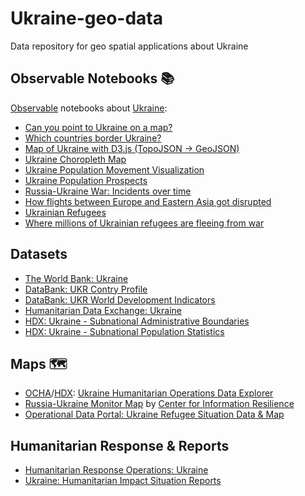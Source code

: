 # Ukraine-geo-data

Data repository for geo spatial applications about Ukraine

## Observable Notebooks 📚

[Observable](https://observablehq.com/explore) notebooks about [Ukraine](https://observablehq.com/search?query=Ukraine):

- [Can you point to Ukraine on a map?](https://observablehq.com/@chriszs/point-to-ukraine-on-a-map)
- [Which countries border Ukraine?](https://observablehq.com/@bagami/who-are-ukraines-neighbours)
- [Map of Ukraine with D3.js (TopoJSON -> GeoJSON)](https://observablehq.com/@ignore_you/map-of-ukraine-with-d3-js-topojson-geojson)
- [Ukraine Choropleth Map](https://observablehq.com/@daani-rika/choropleth)
- [Ukraine Population Movement Visualization](https://observablehq.com/@whiteand/ukraine-population-movement-visualization)
- [Ukraine Population Prospects](https://observablehq.com/@marianpetruk/ukraine-population-prospects)
- [Russia-Ukraine War: Incidents over time](https://observablehq.com/@oscarpas/ukraine-conflict-incidents-over-time)
- [How flights between Europe and Eastern Asia got disrupted](https://observablehq.com/@espinielli/war-in-ukraine-airspace-blockade)
- [Ukrainian Refugees](https://observablehq.com/@rafacmc/ukrainian-refugees)
- [Where millions of Ukrainian refugees are fleeing from war](https://observablehq.com/@chriszs/where-1-3-million-ukrainian-refugees-fled-from-war)

## Datasets

- [The World Bank: Ukraine](https://data.worldbank.org/country/ukraine?view=chart)
- [DataBank: UKR Contry Profile](https://databank.worldbank.org/views/reports/reportwidget.aspx?Report_Name=CountryProfile&Id=b450fd57&tbar=y&dd=y&inf=n&zm=n&country=UKR)
- [DataBank: UKR World Development Indicators](https://databank.worldbank.org/reports.aspx?source=2&country=UKR)
- [Humanitarian Data Exchange: Ukraine](https://data.humdata.org/group/ukr)
- [HDX: Ukraine - Subnational Administrative Boundaries](https://data.humdata.org/dataset/cod-ab-ukr)
- [HDX: Ukraine - Subnational Population Statistics](https://data.humdata.org/dataset/cod-ps-ukr)

## Maps 🗺️

- [OCHA](https://www.unocha.org/)/[HDX](https://data.humdata.org/): [Ukraine Humanitarian Operations Data Explorer](https://data.humdata.org/visualization/ukraine-humanitarian-operations/)
- [Russia-Ukraine Monitor Map](https://maphub.net/Cen4infoRes/russian-ukraine-monitor) by [Center for Information Resilience](https://twitter.com/Cen4infoRes)
- [Operational Data Portal: Ukraine Refugee Situation Data & Map](https://data2.unhcr.org/en/situations/ukraine)

## Humanitarian Response & Reports

- [Humanitarian Response Operations: Ukraine](https://www.humanitarianresponse.info/en/operations/ukraine)
- [Ukraine: Humanitarian Impact Situation Reports](https://reliefweb.int/updates?advanced-search=%28PC241%29_%28S1503%29_%28F10%29)
